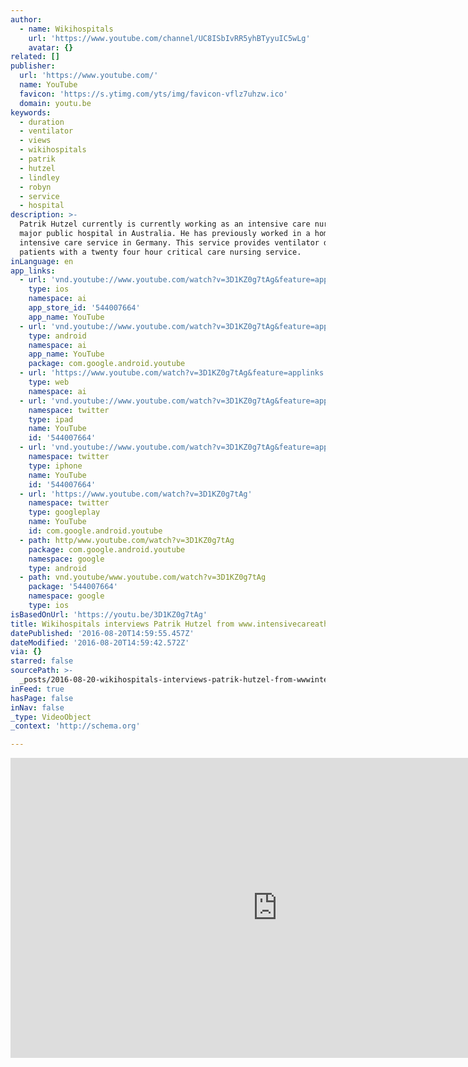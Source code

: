 ```yaml
---
author:
  - name: Wikihospitals
    url: 'https://www.youtube.com/channel/UC8ISbIvRR5yhBTyyuIC5wLg'
    avatar: {}
related: []
publisher:
  url: 'https://www.youtube.com/'
  name: YouTube
  favicon: 'https://s.ytimg.com/yts/img/favicon-vflz7uhzw.ico'
  domain: youtu.be
keywords:
  - duration
  - ventilator
  - views
  - wikihospitals
  - patrik
  - hutzel
  - lindley
  - robyn
  - service
  - hospital
description: >-
  Patrik Hutzel currently is currently working as an intensive care nurse at a
  major public hospital in Australia. He has previously worked in a home-based
  intensive care service in Germany. This service provides ventilator dependent
  patients with a twenty four hour critical care nursing service.
inLanguage: en
app_links:
  - url: 'vnd.youtube://www.youtube.com/watch?v=3D1KZ0g7tAg&feature=applinks'
    type: ios
    namespace: ai
    app_store_id: '544007664'
    app_name: YouTube
  - url: 'vnd.youtube://www.youtube.com/watch?v=3D1KZ0g7tAg&feature=applinks'
    type: android
    namespace: ai
    app_name: YouTube
    package: com.google.android.youtube
  - url: 'https://www.youtube.com/watch?v=3D1KZ0g7tAg&feature=applinks'
    type: web
    namespace: ai
  - url: 'vnd.youtube://www.youtube.com/watch?v=3D1KZ0g7tAg&feature=applinks'
    namespace: twitter
    type: ipad
    name: YouTube
    id: '544007664'
  - url: 'vnd.youtube://www.youtube.com/watch?v=3D1KZ0g7tAg&feature=applinks'
    namespace: twitter
    type: iphone
    name: YouTube
    id: '544007664'
  - url: 'https://www.youtube.com/watch?v=3D1KZ0g7tAg'
    namespace: twitter
    type: googleplay
    name: YouTube
    id: com.google.android.youtube
  - path: http/www.youtube.com/watch?v=3D1KZ0g7tAg
    package: com.google.android.youtube
    namespace: google
    type: android
  - path: vnd.youtube/www.youtube.com/watch?v=3D1KZ0g7tAg
    package: '544007664'
    namespace: google
    type: ios
isBasedOnUrl: 'https://youtu.be/3D1KZ0g7tAg'
title: Wikihospitals interviews Patrik Hutzel from www.intensivecareathome.com.au
datePublished: '2016-08-20T14:59:55.457Z'
dateModified: '2016-08-20T14:59:42.572Z'
via: {}
starred: false
sourcePath: >-
  _posts/2016-08-20-wikihospitals-interviews-patrik-hutzel-from-wwwintensivecar.md
inFeed: true
hasPage: false
inNav: false
_type: VideoObject
_context: 'http://schema.org'

---
```

<iframe src="https://cdn.embedly.com/widgets/media.html?src=https%3A%2F%2Fwww.youtube.com%2Fembed%2F3D1KZ0g7tAg%3Ffeature%3Doembed&amp;url=http%3A%2F%2Fwww.youtube.com%2Fwatch%3Fv%3D3D1KZ0g7tAg&amp;image=https%3A%2F%2Fi.ytimg.com%2Fvi%2F3D1KZ0g7tAg%2Fhqdefault.jpg&amp;key=b7d04c9b404c499eba89ee7072e1c4f7&amp;type=text%2Fhtml&amp;schema=youtube" width="854" height="480" scrolling="no" frameborder="0" allowfullscreen="" style=""></iframe>